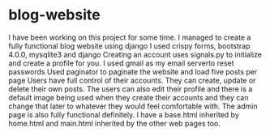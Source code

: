 # blog-website

I have been working on this project for some time. I managed to create a fully functional blog website using django
I used crispy forms, bootstrap 4.0.0, mysqlite3 and django
Creating an account uses signals.py to initialize and create a profile for you.
I used gmail as my email serverto reset passwords
Used paginator to paginate the website and load five posts per page
Users have full control of their accounts. They can create, update or delete their own posts.
The users can also edit their profile and there is a default image being used when they create their accounts and they can change that later to whatever they would feel comfortable with.
The admin page is also fully functional definitely.
I have a base.html inherited by home.html and main.html inherited by the other web pages too.
